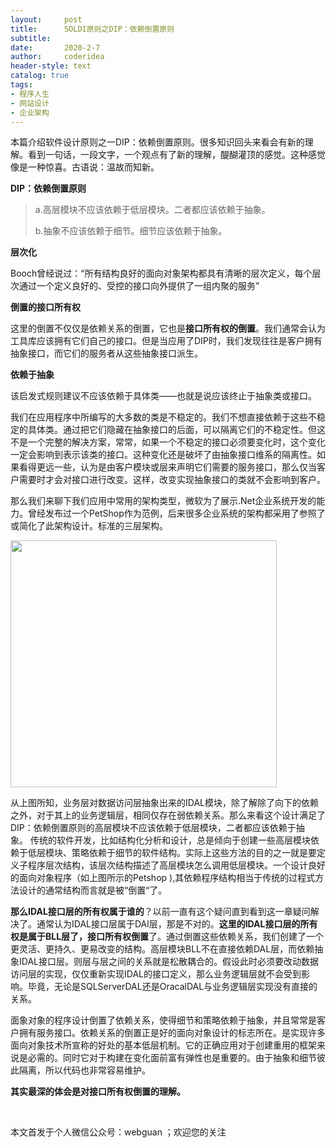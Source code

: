 ```yaml
---
layout:     post
title:      SOLDI原则之DIP：依赖倒置原则
subtitle:   
date:       2020-2-7
author:     coderidea
header-style: text
catalog: true
tags:
- 程序人生
- 网站设计
- 企业架构
--- 
```

<p>本篇介绍软件设计原则之一DIP：依赖倒置原则。很多知识回头来看会有新的理解。看到一句话，一段文字，一个观点有了新的理解，醍醐灌顶的感觉。这种感觉像是一种惊喜。古语说：温故而知新。</p>

<p><strong>DIP：依赖倒置原则</strong></p>

<blockquote>
<p>a.高层模块不应该依赖于低层模块。二者都应该依赖于抽象。</p>

<p>b.抽象不应该依赖于细节。细节应该依赖于抽象。</p>
</blockquote>

<p><strong>层次化</strong></p>

<p>Booch曾经说过：“所有结构良好的面向对象架构都具有清晰的层次定义，每个层次通过一个定义良好的、受控的接口向外提供了一组内聚的服务”</p>

<p><strong>倒置的接口所有权</strong></p>

<p>这里的倒置不仅仅是依赖关系的倒置，它也是<strong>接口所有权的倒置</strong>。我们通常会认为工具库应该拥有它们自己的接口。但是当应用了DIP时，我们发现往往是客户拥有抽象接口，而它们的服务者从这些抽象接口派生。</p>

<p><strong>依赖于抽象</strong></p>

<p>该启发式规则建议不应该依赖于具体类——也就是说应该终止于抽象类或接口。</p>

<p>我们在应用程序中所编写的大多数的类是不稳定的。我们不想直接依赖于这些不稳定的具体类。通过把它们隐藏在抽象接口的后面，可以隔离它们的不稳定性。但这不是一个完整的解决方案，常常，如果一个不稳定的接口必须要变化时，这个变化一定会影响到表示该类的接口。这种变化还是破坏了由抽象接口维系的隔离性。如果看得更远一些，认为是由客户模块或层来声明它们需要的服务接口，那么仅当客户需要时才会对接口进行改变。这样，改变实现抽象接口的类就不会影响到客户。</p>

<p>那么我们来聊下我们应用中常用的架构类型，微软为了展示.Net企业系统开发的能力。曾经发布过一个PetShop作为范例，后来很多企业系统的架构都采用了参照了或简化了此架构设计。标准的三层架构。</p>

<p><img alt="" class="has" height="395" src="https://img-blog.csdnimg.cn/20181223112655624.png?x-oss-process=image/watermark,type_ZmFuZ3poZW5naGVpdGk,shadow_10,text_aHR0cHM6Ly9ibG9nLmNzZG4ubmV0L3RpYW55YXhpYW5n,size_16,color_FFFFFF,t_70" width="426" /></p>

<p>从上图所知，业务层对数据访问层抽象出来的IDAL模块，除了解除了向下的依赖之外，对于其上的业务逻辑层，相同仅存在弱依赖关系。那么来看这个设计满足了DIP：依赖倒置原则的高层模块不应该依赖于低层模块，二者都应该依赖于抽象。 传统的软件开发，比如结构化分析和设计，总是倾向于创建一些高层模块依赖于低层模块、策略依赖于细节的软件结构。实际上这些方法的目的之一就是要定义子程序层次结构，该层次结构描述了高层模块怎么调用低层模块。一个设计良好的面向对象程序（如上图所示的Petshop ),其依赖程序结构相当于传统的过程式方法设计的通常结构而言就是被“倒置“了。</p>

<p><strong>那么IDAL接口层的所有权属于谁的</strong>？以前一直有这个疑问直到看到这一章疑问解决了。通常认为IDAL接口层属于DAl层，那是不对的。<strong>这里的IDAL接口层的所有权是属于BLL层了，接口所有权倒置</strong>了。通过倒置这些依赖关系，我们创建了一个更灵活、更持久、更易改变的结构。高层模块BLL不在直接依赖DAL层，而依赖抽象IDAL接口层。则层与层之间的关系就是松散耦合的。假设此时必须要改动数据访问层的实现，仅仅重新实现IDAL的接口定义，那么业务逻辑层就不会受到影响。毕竟，无论是SQLServerDAL还是OracalDAL与业务逻辑层实现没有直接的关系。</p>

<p>面象对象的程序设计倒置了依赖关系，使得细节和策略依赖于抽象，并且常常是客户拥有服务接口。依赖关系的倒置正是好的面向对象设计的标志所在。是实现许多面向对象技术所宣称的好处的基本低层机制。它的正确应用对于创建重用的框架来说是必需的。同时它对于构建在变化面前富有弹性也是重要的。由于抽象和细节彼此隔离，所以代码也非常容易维护。</p>

<p><strong>其实最深的体会是对接口所有权倒置的理解。</strong></p>

<p> </p>

<p>本文首发于个人微信公众号：webguan ；欢迎您的关注</p>

<p><img alt="" class="has" src="https://img-blog.csdn.net/20180825235533667?watermark/2/text/aHR0cHM6Ly9ibG9nLmNzZG4ubmV0L3RpYW55YXhpYW5n/font/5a6L5L2T/fontsize/400/fill/I0JBQkFCMA==/dissolve/70" /></p>